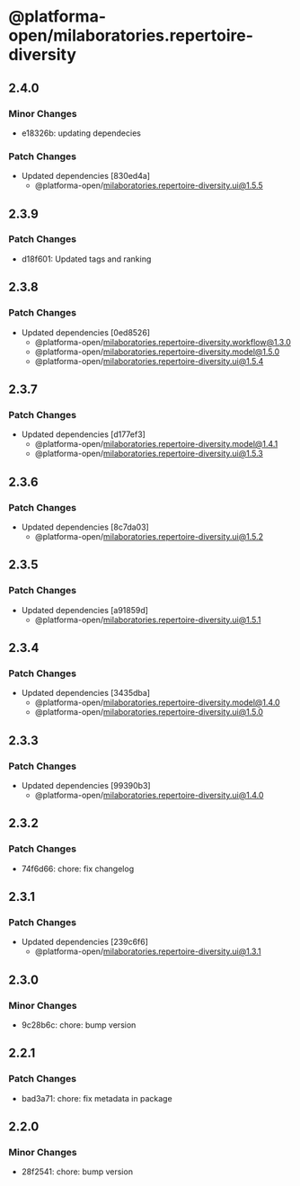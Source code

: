# @platforma-open/milaboratories.repertoire-diversity

## 2.4.0

### Minor Changes

- e18326b: updating dependecies

### Patch Changes

- Updated dependencies [830ed4a]
  - @platforma-open/milaboratories.repertoire-diversity.ui@1.5.5

## 2.3.9

### Patch Changes

- d18f601: Updated tags and ranking

## 2.3.8

### Patch Changes

- Updated dependencies [0ed8526]
  - @platforma-open/milaboratories.repertoire-diversity.workflow@1.3.0
  - @platforma-open/milaboratories.repertoire-diversity.model@1.5.0
  - @platforma-open/milaboratories.repertoire-diversity.ui@1.5.4

## 2.3.7

### Patch Changes

- Updated dependencies [d177ef3]
  - @platforma-open/milaboratories.repertoire-diversity.model@1.4.1
  - @platforma-open/milaboratories.repertoire-diversity.ui@1.5.3

## 2.3.6

### Patch Changes

- Updated dependencies [8c7da03]
  - @platforma-open/milaboratories.repertoire-diversity.ui@1.5.2

## 2.3.5

### Patch Changes

- Updated dependencies [a91859d]
  - @platforma-open/milaboratories.repertoire-diversity.ui@1.5.1

## 2.3.4

### Patch Changes

- Updated dependencies [3435dba]
  - @platforma-open/milaboratories.repertoire-diversity.model@1.4.0
  - @platforma-open/milaboratories.repertoire-diversity.ui@1.5.0

## 2.3.3

### Patch Changes

- Updated dependencies [99390b3]
  - @platforma-open/milaboratories.repertoire-diversity.ui@1.4.0

## 2.3.2

### Patch Changes

- 74f6d66: chore: fix changelog

## 2.3.1

### Patch Changes

- Updated dependencies [239c6f6]
  - @platforma-open/milaboratories.repertoire-diversity.ui@1.3.1

## 2.3.0

### Minor Changes

- 9c28b6c: chore: bump version

## 2.2.1

### Patch Changes

- bad3a71: chore: fix metadata in package

## 2.2.0

### Minor Changes

- 28f2541: chore: bump version
